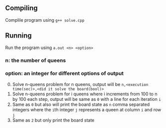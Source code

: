 ## Compiling
Complile program using `g++ solve.cpp`

## Running
Run the program using `a.out <n> <option>`
### n: the number of queens
### option: an integer for different options of output
0. Solve n-queens problem for n queens, output will be `n,<execution time(sec)>,<did it solve the board(bool)>` 
1. Solve n-queens problem for i queens where i increments from 100 to n by 100 each step, output will be same as `0` with a line for each iteration `i`
2. Same as `0` but also will print the board state as `n` comma separated integers where the `i`th integer `j` represents a queen at column `i` and row `j`
3. Same as `2` but only print the board state